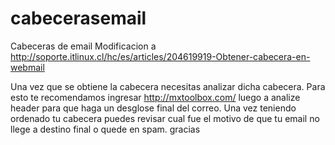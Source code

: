 # cabecerasemail
Cabeceras de email
Modificacion a http://soporte.itlinux.cl/hc/es/articles/204619919-Obtener-cabecera-en-webmail

Una vez que se obtiene la cabecera necesitas analizar dicha cabecera.
Para esto te recomendamos ingresar http://mxtoolbox.com/ luego a analize header para que haga un desglose final del correo.
Una vez teniendo ordenado tu cabecera puedes revisar cual fue el motivo de que tu email no llege a destino final o quede en spam.
gracias
